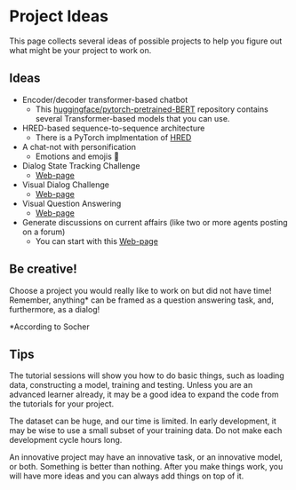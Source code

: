 # Project Ideas

This page collects several ideas of possible projects to help you figure out what might be your project to work on.


## Ideas

 - Encoder/decoder transformer-based chatbot
   - This [huggingface/pytorch-pretrained-BERT](https://github.com/huggingface/pytorch-pretrained-BERT) repository contains several Transformer-based models that you can use.
 - HRED-based sequence-to-sequence architecture
   - There is a PyTorch implmentation of [HRED](https://github.com/hsgodhia/hred)
 - A chat-not with personification
   - Emotions and emojis 🙈
 - Dialog State Tracking Challenge 
   - [Web-page](https://www.microsoft.com/en-us/research/event/dialog-state-tracking-challenge/)
 - Visual Dialog Challenge
   - [Web-page](https://visualdialog.org/challenge/2018)
 - Visual Question Answering
   - [Web-page](https://visualqa.org/) 
 - Generate discussions on current affairs (like two or more agents posting on a forum)
   - You can start with this [Web-page](https://www.kaggle.com/aashita/training-a-bot-to-comment-on-current-affairs) 


## Be creative!

Choose a project you would really like to work on but did not have time! Remember, anything* can be framed as a question answering task, and, furthermore, as a dialog!

\*According to Socher


## Tips
The tutorial sessions will show you how to do basic things, such as loading data, constructing a model, training and testing.
Unless you are an advanced learner already, it may be a good idea to expand the code from the tutorials for your project.

The dataset can be huge, and our time is limited. In early development, it may be wise to use a small subset of your training data. Do not make each development cycle hours long. 

An innovative project may have an innovative task, or an innovative model, or both. Something is better than nothing. After you make things work, you will have more ideas and you can always add things on top of it.
